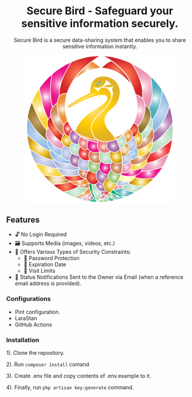 <div align="center">

# Secure Bird - Safeguard your sensitive information securely.
Secure Bird is a secure data-sharing system that enables you to share sensitive information instantly.

<a href="https://github.com/Lakshan-Madushanka/secure-bird" target="_blank">
<img src="https://github.com/Lakshan-Madushanka/secure-bird/blob/main/public/images/favicon.svg" width="400" alt="Secure Bird Logo">
</a>
</div>

## Features
- 🔓 No Login Required
- 🗃️ Supports Media (images, videos, etc.)
- 🔐 Offers Various Types of Security Constraints:
  - 🔑 Password Protection
  - 📅 Expiration Date
  - 🔢 Visit Limits
- 📧 Status Notifications Sent to the Owner via Email (when a reference email address is provided).


### Configurations

- Pint configuration.
- LaraStan
- GitHub Actions

### Installation

1). Clone the repository.

2). Run ```composer install``` comand

3). Create .env file and copy contents of .env.example to it.

4). Finally, run ```php artisan key:generate``` command.
